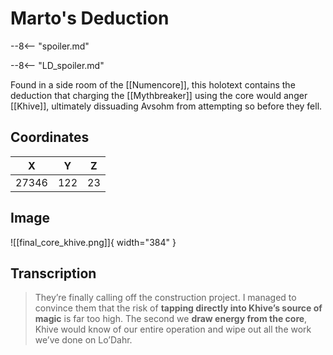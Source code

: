 # Marto's Deduction

--8<-- "spoiler.md"

--8<-- "LD_spoiler.md"

Found in a side room of the [[Numencore]], this holotext contains the deduction that charging the [[Mythbreaker]] using the core would anger [[Khive]], ultimately dissuading Avsohm from attempting so before they fell.

## Coordinates
| **X** | **Y** | **Z** |
| :---: | :---: | :---: |
| 27346 |  122  |  23   |

## Image

![[final_core_khive.png]]{ width="384" }

## Transcription
> They’re finally calling off the construction project. I managed to convince them that the risk of **tapping directly into Khive’s source of magic** is far too high. The second we **draw energy from the core**, Khive would know of our entire operation and wipe out all the work we’ve done on Lo’Dahr.
